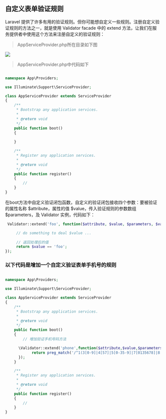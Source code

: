 ## 自定义表单验证规则

Laravel 提供了许多有用的验证规则。但你可能想自定义一些规则。注册自定义验证规则的方法之一，就是使用 Validator facade 中的 extend 方法，让我们在服务提供者中使用这个方法来注册自定义的验证规则：

> AppServiceProvider.php所在目录如下图

![](http://ww4.sinaimg.cn/large/6aedb651gw1faxatndhqnj207r075gm8.jpg)

> AppServiceProvider.php中代码如下
```php

namespace App\Providers;

use Illuminate\Support\ServiceProvider;

class AppServiceProvider extends ServiceProvider
{
    /**
     * Bootstrap any application services.
     *
     * @return void
     */
    public function boot()
    {
      
    }

    /**
     * Register any application services.
     *
     * @return void
     */
    public function register()
    {
        //
    }
}

```

在boot方法中自定义验证闭包函数，自定义的验证闭包接收四个参数：要被验证的属性名称 $attribute，属性的值 $value，传入验证规则的参数数组 $parameters，及 Validator 实例，代码如下：

```php
 Validator::extend('foo', function($attribute, $value, $parameters, $validator) {

     // do something to deal $value ...
    
     // 返回处理后的值
     return $value == 'foo';
});
```

### 以下代码是增加一个自定义验证表单手机号的规则

```php

namespace App\Providers;

use Illuminate\Support\ServiceProvider;

class AppServiceProvider extends ServiceProvider
{
    /**
     * Bootstrap any application services.
     *
     * @return void
     */
    public function boot()
    {
        // 增加验证手机号码方法

      \Validator::extend('phone',function($attribute,$value,$parameters,$validator){
            return preg_match('/^1(3[0-9]|4[57]|5[0-35-9]|7[0135678]|8[0-9])\\d{8}$/',$value);
      });
    }

    /**
     * Register any application services.
     *
     * @return void
     */
    public function register()
    {
        //
    }
}


```